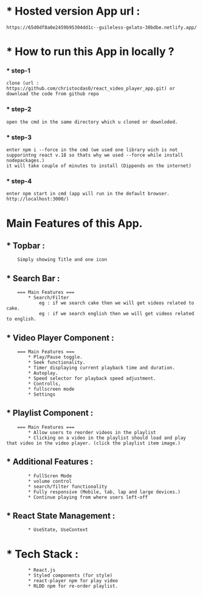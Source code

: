 # * Hosted version App url : 
    https://65d0df8a0e2459b95304dd1c--guileless-gelato-30bdbe.netlify.app/
# * How to run this App in locally ? 
### * step-1 
    clone (url : https://github.com/christocdas0/react_video_player_app.git) or download the code from github repo
### * step-2 
    open the cmd in the same directory which u cloned or downloded.
### * step-3
    enter npm i --force in the cmd (we used one library wich is not supporintng react v.18 so thats why we used --force while install nodepackages.)
    it will take couple of minutes to install (Dippends on the internet)
### * step-4
    enter npm start in cmd (app will run in the default browser. http://localhost:3000/)



# Main Features of this App.
## * Topbar :
        Simply showing Title and one icon

## * Search Bar :
        === Main Features ===
            * Search/Filter 
                eg : if we search cake then we will get videos related to cake.
                eg : if we search english then we will get videos related to english.

## * Video Player Component : 
        === Main Features ===
            * Play/Pause toggle.
            * Seek functionality.
            * Timer displaying current playback time and duration.
            * Autoplay.
            * Speed selector for playback speed adjustment.
            * Controlls,
            * fullscreen mode
            * Settings 

## * Playlist Component : 
        === Main Features ===
            * Allow users to reorder videos in the playlist
            * Clicking on a video in the playlist should load and play that video in the video player. (click the playlist item image.)

## * Additional Features :
            * FullScren Mode
            * volume control
            * search/filter functionality
            * Fully responsive (Mobile, tab, lap and large devices.)
            * Continue playing from where users left-off


## * React State Management :
            * UseState, UseContext


# * Tech Stack :
            * React.js
            * Styled components (for style)
            * react-player npm for play video
            * RLDD npm for re-order playlist.






    
